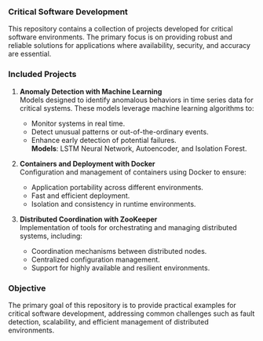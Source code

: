 ### Critical Software Development  
This repository contains a collection of projects developed for critical software environments. The primary focus is on providing robust and reliable solutions for applications where availability, security, and accuracy are essential.  

### Included Projects  
1. **Anomaly Detection with Machine Learning**  
   Models designed to identify anomalous behaviors in time series data for critical systems. These models leverage machine learning algorithms to:  
   - Monitor systems in real time.  
   - Detect unusual patterns or out-of-the-ordinary events.  
   - Enhance early detection of potential failures.  
   **Models**: LSTM Neural Network, Autoencoder, and Isolation Forest.  

2. **Containers and Deployment with Docker**  
   Configuration and management of containers using Docker to ensure:  
   - Application portability across different environments.  
   - Fast and efficient deployment.  
   - Isolation and consistency in runtime environments.  

3. **Distributed Coordination with ZooKeeper**  
   Implementation of tools for orchestrating and managing distributed systems, including:  
   - Coordination mechanisms between distributed nodes.  
   - Centralized configuration management.  
   - Support for highly available and resilient environments.  

### Objective  
The primary goal of this repository is to provide practical examples for critical software development, addressing common challenges such as fault detection, scalability, and efficient management of distributed environments.  
